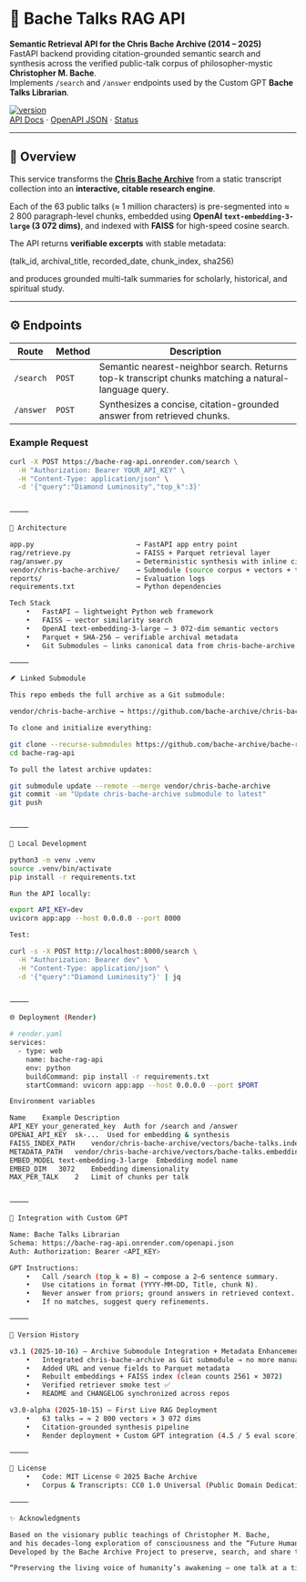 # 🧠 Bache Talks RAG API

**Semantic Retrieval API for the Chris Bache Archive (2014 – 2025)**  
FastAPI backend providing citation-grounded semantic search and synthesis across the verified public-talk corpus of philosopher-mystic **Christopher M. Bache**.  
Implements `/search` and `/answer` endpoints used by the Custom GPT **Bache Talks Librarian**.

[![version](https://img.shields.io/badge/version-v3.1-blue)](https://bache-rag-api.onrender.com)  
[API Docs](https://bache-rag-api.onrender.com/docs) · [OpenAPI JSON](https://bache-rag-api.onrender.com/openapi.json) · [Status](https://bache-rag-api.onrender.com/_rag_status)

---

## 📖 Overview

This service transforms the [**Chris Bache Archive**](https://github.com/bache-archive/chris-bache-archive) from a static transcript collection into an **interactive, citable research engine**.

Each of the 63 public talks (≈ 1 million characters) is pre-segmented into ≈ 2 800 paragraph-level chunks, embedded using **OpenAI `text-embedding-3-large` (3 072 dims)**, and indexed with **FAISS** for high-speed cosine search.

The API returns **verifiable excerpts** with stable metadata:

(talk_id, archival_title, recorded_date, chunk_index, sha256)

and produces grounded multi-talk summaries for scholarly, historical, and spiritual study.

---

## ⚙️ Endpoints

| Route | Method | Description |
|-------|---------|-------------|
| `/search` | `POST` | Semantic nearest-neighbor search. Returns top-k transcript chunks matching a natural-language query. |
| `/answer` | `POST` | Synthesizes a concise, citation-grounded answer from retrieved chunks. |

### Example Request

```bash
curl -X POST https://bache-rag-api.onrender.com/search \
  -H "Authorization: Bearer YOUR_API_KEY" \
  -H "Content-Type: application/json" \
  -d '{"query":"Diamond Luminosity","top_k":3}'


⸻

🧩 Architecture

app.py                         → FastAPI app entry point
rag/retrieve.py                → FAISS + Parquet retrieval layer
rag/answer.py                  → Deterministic synthesis with inline citations
vendor/chris-bache-archive/    → Submodule (source corpus + vectors + tools)
reports/                       → Evaluation logs
requirements.txt               → Python dependencies

Tech Stack
	•	FastAPI – lightweight Python web framework
	•	FAISS – vector similarity search
	•	OpenAI text-embedding-3-large – 3 072-dim semantic vectors
	•	Parquet + SHA-256 – verifiable archival metadata
	•	Git Submodules – links canonical data from chris-bache-archive

⸻

🪶 Linked Submodule

This repo embeds the full archive as a Git submodule:

vendor/chris-bache-archive → https://github.com/bache-archive/chris-bache-archive

To clone and initialize everything:

git clone --recurse-submodules https://github.com/bache-archive/bache-rag-api.git
cd bache-rag-api

To pull the latest archive updates:

git submodule update --remote --merge vendor/chris-bache-archive
git commit -am "Update chris-bache-archive submodule to latest"
git push


⸻

🚀 Local Development

python3 -m venv .venv
source .venv/bin/activate
pip install -r requirements.txt

Run the API locally:

export API_KEY=dev
uvicorn app:app --host 0.0.0.0 --port 8000

Test:

curl -s -X POST http://localhost:8000/search \
  -H "Authorization: Bearer dev" \
  -H "Content-Type: application/json" \
  -d '{"query":"Diamond Luminosity"}' | jq


⸻

🌐 Deployment (Render)

# render.yaml
services:
  - type: web
    name: bache-rag-api
    env: python
    buildCommand: pip install -r requirements.txt
    startCommand: uvicorn app:app --host 0.0.0.0 --port $PORT

Environment variables

Name	Example	Description
API_KEY	your_generated_key	Auth for /search and /answer
OPENAI_API_KEY	sk-...	Used for embedding & synthesis
FAISS_INDEX_PATH	vendor/chris-bache-archive/vectors/bache-talks.index.faiss	Path inside submodule
METADATA_PATH	vendor/chris-bache-archive/vectors/bache-talks.embeddings.parquet	Metadata file
EMBED_MODEL	text-embedding-3-large	Embedding model name
EMBED_DIM	3072	Embedding dimensionality
MAX_PER_TALK	2	Limit of chunks per talk


⸻

🤖 Integration with Custom GPT

Name: Bache Talks Librarian
Schema: https://bache-rag-api.onrender.com/openapi.json
Auth: Authorization: Bearer <API_KEY>

GPT Instructions:
	•	Call /search (top_k = 8) → compose a 2–6 sentence summary.
	•	Use citations in format (YYYY-MM-DD, Title, chunk N).
	•	Never answer from priors; ground answers in retrieved context.
	•	If no matches, suggest query refinements.

⸻

🧾 Version History

v3.1 (2025-10-16) — Archive Submodule Integration + Metadata Enhancements
	•	Integrated chris-bache-archive as Git submodule → no more manual file copying
	•	Added URL and venue fields to Parquet metadata
	•	Rebuilt embeddings + FAISS index (clean counts 2561 × 3072)
	•	Verified retriever smoke test ✅
	•	README and CHANGELOG synchronized across repos

v3.0-alpha (2025-10-15) — First Live RAG Deployment
	•	63 talks → ≈ 2 800 vectors × 3 072 dims
	•	Citation-grounded synthesis pipeline
	•	Render deployment + Custom GPT integration (4.5 / 5 eval score)

⸻

📜 License
	•	Code: MIT License © 2025 Bache Archive
	•	Corpus & Transcripts: CC0 1.0 Universal (Public Domain Dedication)

⸻

✨ Acknowledgments

Based on the visionary public teachings of Christopher M. Bache,
and his decades-long exploration of consciousness and the “Future Human.”
Developed by the Bache Archive Project to preserve, search, and share these teachings for future generations.

“Preserving the living voice of humanity’s awakening — one talk at a time.”
